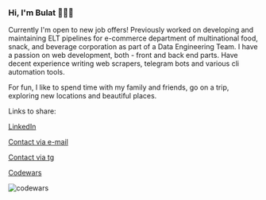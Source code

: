 ### Hi, I'm Bulat 👨🏻‍💻

Currently I'm open to new job offers! Previously worked on developing and maintaining ELT pipelines for e-commerce department of multinational food, snack, and beverage corporation as part of a Data Engineering Team. I have a passion on web development, both - front and back end parts. Have decent experience writing web scrapers, telegram bots and various cli automation tools.

For fun, I like to spend time with my family and friends, go on a trip, exploring new locations and beautiful places.

Links to share:

[LinkedIn](https://www.linkedin.com/in/bulat-kurbangaliev/)

[Contact via e-mail](mailto:iloveudead@gmail.com)

[Contact via tg](https://t.me/bulatk92)

[Codewars](https://www.codewars.com/users/ilov3/)

![codewars](https://www.codewars.com/users/ilov3/badges/small) 
